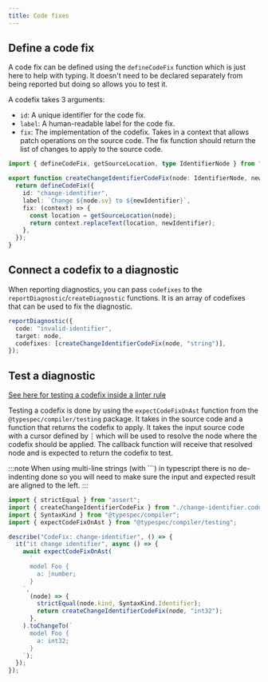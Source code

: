 ```yaml
---
title: Code fixes
---
```


## Define a code fix

A code fix can be defined using the `defineCodeFix` function which is just here to help with typing. It doesn't need to be declared separately from being reported but doing so allows you to test it.

A codefix takes 3 arguments:

- `id`: A unique identifier for the code fix.
- `label`: A human-readable label for the code fix.
- `fix`: The implementation of the codefix. Takes in a context that allows patch operations on the source code. The fix function should return the list of changes to apply to the source code.

```ts
import { defineCodeFix, getSourceLocation, type IdentifierNode } from "@typespec/compiler";

export function createChangeIdentifierCodeFix(node: IdentifierNode, newIdentifier: string) {
  return defineCodeFix({
    id: "change-identifier",
    label: `Change ${node.sv} to ${newIdentifier}`,
    fix: (context) => {
      const location = getSourceLocation(node);
      return context.replaceText(location, newIdentifier);
    },
  });
}
```

## Connect a codefix to a diagnostic

When reporting diagnostics, you can pass `codefixes` to the `reportDiagnostic`/`createDiagnostic` functions. It is an array of codefixes that can be used to fix the diagnostic.

```ts
reportDiagnostic({
  code: "invalid-identifier",
  target: node,
  codefixes: [createChangeIdentifierCodeFix(node, "string")],
});
```

## Test a diagnostic

[See here for testing a codefix inside a linter rule](./linters.md#testing-linter-with-codefixes)

Testing a codefix is done by using the `expectCodeFixOnAst` function from the `@typespec/compiler/testing` package. It takes in the source code and a function that returns the codefix to apply.
It takes the input source code with a cursor defined by `┆` which will be used to resolve the node where the codefix should be applied. The callback function will receive that resolved node and is expected to return the codefix to test.

:::note
When using multi-line strings (with `\``) in typescript there is no de-indenting done so you will need to make sure the input and expected result are aligned to the left.
:::

```ts
import { strictEqual } from "assert";
import { createChangeIdentifierCodeFix } from "./change-identifier.codefix.js";
import { SyntaxKind } from "@typespec/compiler";
import { expectCodeFixOnAst } from "@typespec/compiler/testing";

describe("CodeFix: change-identifier", () => {
  it("it change identifier", async () => {
    await expectCodeFixOnAst(
      `
      model Foo {
        a: ┆number;
      }
    `,
      (node) => {
        strictEqual(node.kind, SyntaxKind.Identifier);
        return createChangeIdentifierCodeFix(node, "int32");
      },
    ).toChangeTo(`
      model Foo {
        a: int32;
      }
    `);
  });
});
```
